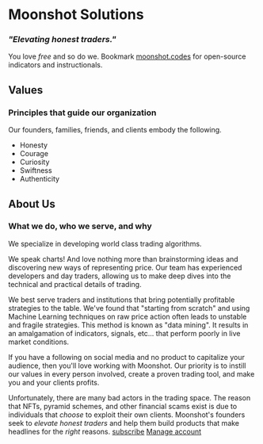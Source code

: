 <script src="https://js.chargebee.com/v2/chargebee.js" data-cb-site="moonshot-test" ></script>
# Moonshot Solutions
### _"Elevating honest traders."_

You love _free_ and so do we.
Bookmark [moonshot.codes](moonshot.codes) for open-source indicators and instructionals.

## Values
### Principles that guide our organization
Our founders, families, friends, and clients embody the following.
- Honesty
- Courage
- Curiosity
- Swiftness
- Authenticity

## About Us
### What we do, who we serve, and why

We specialize in developing world class trading algorithms.

We speak charts! And love nothing more than brainstorming ideas and discovering new ways of representing price.
Our team has experienced developers and day traders, allowing us to make deep dives into the technical and practical details of trading.

We best serve traders and institutions that bring potentially profitable strategies to the table.
We've found that "starting from scratch" and using Machine Learning techniques on raw price action often leads to unstable and fragile strategies.
This method is known as "data mining". It results in an amalgamation of indicators, signals, etc... that perform poorly in live market conditions.

If you have a following on social media and no product to capitalize your audience, then you'll love working with Moonshot.
Our priority is to instill our values in every person involved, create a proven trading tool, and make you and your clients profits.

Unfortunately, there are many bad actors in the trading space.
The reason that NFTs, pyramid schemes, and other financial scams exist is due to individuals that _choose_ to exploit their own clients.
Moonshot's founders seek to _elevate honest traders_ and help them build products that make headlines for the _right_ reasons.
<a href="javascript:void(0)" data-cb-type="checkout" >subscribe</a>
<a href="javascript:void(0)" data-cb-type="portal" >Manage account</a>
